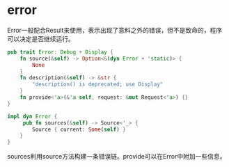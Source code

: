 # error



Error一般配合Result来使用，表示出现了意料之外的错误，但不是致命的，程序可以决定是否继续运行。

```rust
pub trait Error: Debug + Display {
    fn source(&self) -> Option<&(dyn Error + 'static)> {
        None
    }
    fn description(&self) -> &str {
        "description() is deprecated; use Display"
    }
    fn provide<'a>(&'a self, request: &mut Request<'a>) {}
}

impl dyn Error {
     pub fn sources(&self) -> Source<'_> {
        Source { current: Some(self) }
    }
}
```

sources利用source方法构建一条错误链。provide可以在Error中附加一些信息。
